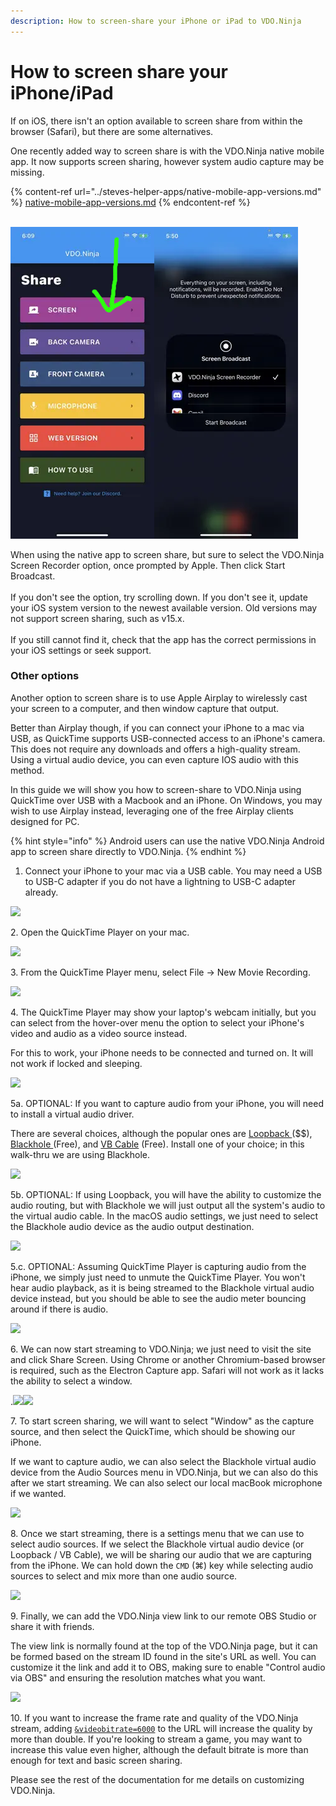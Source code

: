 ```yaml
---
description: How to screen-share your iPhone or iPad to VDO.Ninja
---
```


# How to screen share your iPhone/iPad

If on iOS, there isn't an option available to screen share from within the browser (Safari), but there are some alternatives.

One recently added way to screen share is with the VDO.Ninja native mobile app. It now supports screen sharing, however system audio capture may be missing.

{% content-ref url="../steves-helper-apps/native-mobile-app-versions.md" %}
[native-mobile-app-versions.md](../steves-helper-apps/native-mobile-app-versions.md)
{% endcontent-ref %}

\
<img src="../.gitbook/assets/image (192).png" alt="" data-size="original"><img src="../.gitbook/assets/image (193).png" alt="" data-size="original">



When using the native app to screen share, but sure to select the VDO.Ninja Screen Recorder option, once prompted by Apple. Then click Start Broadcast.\
\
If you don't see the option, try scrolling down.  If you don't see it, update your iOS system version to the newest available version. Old versions may not support screen sharing, such as v15.x.\
\
If you still cannot find it, check that the app has the correct permissions in your iOS settings or seek support.

### Other options

Another option to screen share is to use Apple Airplay to wirelessly cast your screen to a computer, and then window capture that output.

Better than Airplay though, if you can connect your iPhone to a mac via USB, as QuickTime supports USB-connected access to an iPhone's camera. This does not require any downloads and offers a high-quality stream. Using a virtual audio device, you can even capture IOS audio with this method.

In this guide we will show you how to screen-share to VDO.Ninja using QuickTime over USB with a Macbook and an iPhone. On Windows, you may wish to use Airplay instead, leveraging one of the free Airplay clients designed for PC.

{% hint style="info" %}
Android users can use the native VDO.Ninja Android app to screen share directly to VDO.Ninja.
{% endhint %}

1. Connect your iPhone to your mac via a USB cable. You may need a USB to USB-C adapter if you do not have a lightning to USB-C adapter already.

![](<../.gitbook/assets/image (106) (1) (1).png>)

2\. Open the QuickTime Player on your mac.

![](<../.gitbook/assets/image (90) (1) (1).png>)

3\. From the QuickTime Player menu, select File -> New Movie Recording.

![](<../.gitbook/assets/image (92) (1) (1).png>)

4\. The QuickTime Player may show your laptop's webcam initially, but you can select from the hover-over menu the option to select your iPhone's video and audio as a video source instead.

For this to work, your iPhone needs to be connected and turned on. It will not work if locked and sleeping.

![](<../.gitbook/assets/image (123) (1).png>)

5a. OPTIONAL: If you want to capture audio from your iPhone, you will need to install a virtual audio driver.

There are several choices, although the popular ones are [Loopback ](https://rogueamoeba.com/loopback/)(\$$), [Blackhole ](https://blackhole.soullabs.com/horizon/dashboard)(Free), and [VB Cable](https://vb-audio.com/Cable/) (Free). Install one of your choice; in this walk-thru we are using Blackhole.

![](<../.gitbook/assets/image (115) (1) (1).png>)

5b. OPTIONAL: If using Loopback, you will have the ability to customize the audio routing, but with Blackhole we will just output all the system's audio to the virtual audio cable. In the macOS audio settings, we just need to select the Blackhole audio device as the audio output destination.

![](<../.gitbook/assets/image (95) (1) (1).png>)

5.c. OPTIONAL: Assuming QuickTime Player is capturing audio from the iPhone, we simply just need to unmute the QuickTime Player. You won't hear audio playback, as it is being streamed to the Blackhole virtual audio device instead, but you should be able to see the audio meter bouncing around if there is audio.

![](<../.gitbook/assets/image (124).png>)

6\. We can now start streaming to VDO.Ninja; we just need to visit the site and click Share Screen. Using Chrome or another Chromium-based browser is required, such as the Electron Capture app. Safari will not work as it lacks the ability to select a window.

.![](<../.gitbook/assets/image (120) (1) (1).png>)![](<../.gitbook/assets/image (131) (1).png>)

7\. To start screen sharing, we will want to select "Window" as the capture source, and then select the QuickTime, which should be showing our iPhone.&#x20;

If we want to capture audio, we can also select the Blackhole virtual audio device from the Audio Sources menu in VDO.Ninja, but we can also do this after we start streaming. We can also select our local macBook microphone if we wanted.

![](<../.gitbook/assets/image (121) (1) (1) (1).png>)

8\. Once we start streaming, there is a settings menu that we can use to select audio sources. If we select the Blackhole virtual audio device (or Loopback / VB Cable), we will be sharing our audio that we are capturing from the iPhone. We can hold down the `CMD` (⌘) key while selecting audio sources to select and mix more than one audio source.

&#x20;![](<../.gitbook/assets/image (128).png>)

9\. Finally, we can add the VDO.Ninja view link to our remote OBS Studio or share it with friends.&#x20;

The view link is normally found at the top of the VDO.Ninja page, but it can be formed based on the stream ID found in the site's URL as well. You can customize it the link and add it to OBS, making sure to enable "Control audio via OBS" and ensuring the resolution matches what you want.

![](<../.gitbook/assets/image (132) (1).png>)

10\. If you want to increase the frame rate and quality of the VDO.Ninja stream, adding [`&videobitrate=6000`](../advanced-settings/video-bitrate-parameters/bitrate.md) to the URL will increase the quality by more than double. If you're looking to stream a game, you may want to increase this value even higher, although the default bitrate is more than enough for text and basic screen sharing.

Please see the rest of the documentation for me details on customizing VDO.Ninja.
